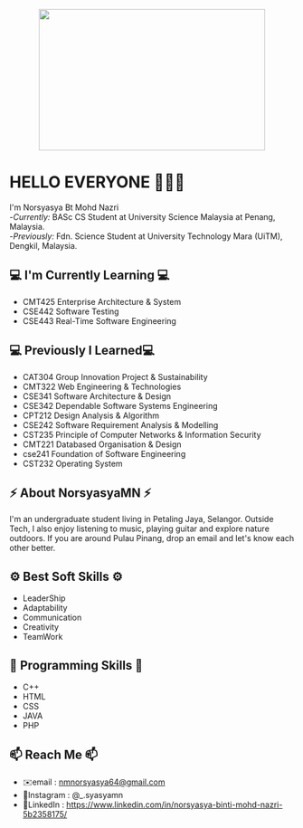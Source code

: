 <p align = "center"><img src= "https://images.unsplash.com/photo-1543332164-6e82f355badc?ixid=MnwxMjA3fDB8MHxzZWFyY2h8NHx8aGVsbG98ZW58MHx8MHx8&ixlib=rb-1.2.1&w=1000&q=80" width = "400" height = "250">

# HELLO EVERYONE 🙋🏻‍♀️ </h2>

I'm Norsyasya Bt Mohd Nazri  
-<i>Currently:</i> BASc CS Student at University Science Malaysia at Penang, Malaysia.  
-<i>Previously:</i> Fdn. Science Student at University Technology Mara (UiTM), Dengkil, Malaysia.

## 💻 I'm Currently Learning 💻 </h2>
- CMT425 Enterprise Architecture & System 
- CSE442 Software Testing  
- CSE443 Real-Time Software Engineering

## 💻 Previously I Learned💻 </h2>
- CAT304 Group Innovation Project & Sustainability 
- CMT322 Web Engineering & Technologies  
- CSE341 Software Architecture & Design
- CSE342 Dependable Software Systems Engineering
- CPT212 Design Analysis & Algorithm
- CSE242 Software Requirement Analysis & Modelling
- CST235 Principle of Computer Networks & Information Security
- CMT221 Databased Organisation & Design
- cse241 Foundation of Software Engineering
- CST232 Operating System

## ⚡️ About NorsyasyaMN ⚡️ </h2>
I'm an undergraduate student living in Petaling Jaya, Selangor. Outside Tech, I also enjoy listening to music, playing guitar and explore nature outdoors. If you are around Pulau Pinang, drop an email and let's know each other better.

## ⚙️ Best Soft Skills ⚙️ </h2> 
- LeaderShip 
- Adaptability
- Communication
- Creativity
- TeamWork

## 📌 Programming Skills 📌 </h2>
- C++
- HTML
- CSS
- JAVA
- PHP

## 📫 Reach Me 📫 </h2>
- ✉️email : nmnorsyasya64@gmail.com
- 📸Instagram : @_.syasyamn
- 📮LinkedIn : https://www.linkedin.com/in/norsyasya-binti-mohd-nazri-5b2358175/

